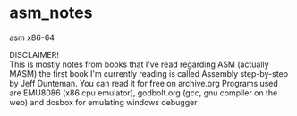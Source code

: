 # asm_notes
asm x86-64

<div id="header" align="left" font-size="40px">DISCLAIMER!</div>
This is mostly notes from books that I've read regarding ASM (actually MASM) the first book I'm currently reading is called Assembly step-by-step by Jeff Dunteman. You can read it for free on archive.org
Programs used are EMU8086 (x86 cpu emulator), godbolt.org (gcc, gnu compiler on the web) and dosbox for emulating windows debugger
